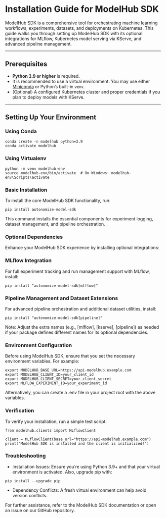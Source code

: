 # Installation Guide for ModelHub SDK

ModelHub SDK is a comprehensive tool for orchestrating machine learning workflows, experiments, datasets, and deployments on Kubernetes. This guide walks you through setting up ModelHub SDK with its optional integrations for MLflow, Kubernetes model serving via KServe, and advanced pipeline management.

---

## Prerequisites

- **Python 3.9 or higher** is required.
- It is recommended to use a virtual environment. You may use either [Miniconda](https://docs.anaconda.com/miniconda/) or Python’s built-in `venv`.
- (Optional) A configured Kubernetes cluster and proper credentials if you plan to deploy models with KServe.

---

## Setting Up Your Environment

### Using Conda

```
conda create -n modelhub python=3.9
conda activate modelhub
```

### Using Virtualenv

```
python -m venv modelhub-env
source modelhub-env/bin/activate  # On Windows: modelhub-env\Scripts\activate
```

### Basic Installation

To install the core ModelHub SDK functionality, run:

```
pip install autonomize-model-sdk
```
This command installs the essential components for experiment logging, dataset management, and pipeline orchestration.

### Optional Dependencies

Enhance your ModelHub SDK experience by installing optional integrations:

### MLflow Integration

For full experiment tracking and run management support with MLflow, install:

```
pip install "autonomize-model-sdk[mlflow]"
```

### Pipeline Management and Dataset Extensions

For advanced pipeline orchestration and additional dataset utilities, install:

```
pip install "autonomize-model-sdk[pipeline]"
```

Note: Adjust the extra names (e.g., [mlflow], [kserve], [pipeline]) as needed if your package defines different names for its optional dependencies.

### Environment Configuration

Before using ModelHub SDK, ensure that you set the necessary environment variables. For example:

```
export MODELHUB_BASE_URL=https://api-modelhub.example.com
export MODELHUB_CLIENT_ID=your_client_id
export MODELHUB_CLIENT_SECRET=your_client_secret
export MLFLOW_EXPERIMENT_ID=your_experiment_id
```

Alternatively, you can create a .env file in your project root with the above variables.

### Verification

To verify your installation, run a simple test script:

```
from modelhub.clients import MLflowClient

client = MLflowClient(base_url="https://api-modelhub.example.com")
print("ModelHub SDK is installed and the client is initialized!")
```

### Troubleshooting

- Installation Issues:
Ensure you’re using Python 3.9+ and that your virtual environment is activated. Also, upgrade pip with:

```
pip install --upgrade pip
```

- Dependency Conflicts:
A fresh virtual environment can help avoid version conflicts.

For further assistance, refer to the ModelHub SDK documentation or open an issue on our GitHub repository.
